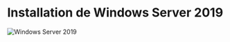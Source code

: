 # Installation de Windows Server 2019


![Windows Server 2019](../../Ressources/img/ServerAdmin/0-Installation/1.PNG)
